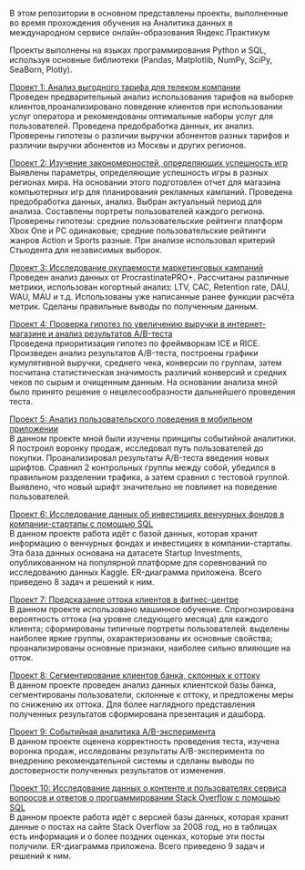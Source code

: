 В этом репозитории в основном представлены проекты, выполненные во время прохождения обучения на Аналитика данных в международном сервисе онлайн-образования Яндекс.Практикум

Проекты выполнены на языках программирования Python и SQL, используя основные библиотеки (Pandas, Matplotlib, NumPy, SciPy, SeaBorn, Plotly).

[Проект 1: Анализ выгодного тарифа для телеком компании](https://github.com/TerekhinSergey/Data_Analyst/tree/main/Project%201.%20Telecom_tariffs)  
Проведен предварительный анализ использования тарифов на выборке клиентов,проанализировано поведение клиентов при использовании услуг оператора и рекомендованы оптимальные наборы услуг для пользователей. Проведена предобработка данных, их анализ. Проверены гипотезы о различии выручки абонентов разных тарифов и различии выручки абонентов из Москвы и других регионов.

[Проект 2: Изучение закономерностей, определяющих успешность игр](https://github.com/TerekhinSergey/Data_Analyst/tree/main/Project%202.%20Games_store)  
Выявлены параметры, определяющие успешность игры в разных регионах мира. На основании этого подготовлен отчет для магазина компьютерных игр для планирования рекламных кампаний. Проведена предобработка данных, анализ. Выбран актуальный период для анализа. Составлены портреты пользователей каждого региона. Проверены гипотезы: средние пользовательские рейтинги платформ Xbox One и PC одинаковые; средние пользовательские рейтинги жанров Action и Sports разные. При анализе использовал критерий Стьюдента для независимых выборок.

[Проект 3: Исследование окупаемости маркетинговых кампаний](https://github.com/TerekhinSergey/Data_Analyst/tree/main/Project%203.%20Marketing_campaigns_app)  
Проведен анализ данных от ProcrastinatePRO+. Рассчитаны различные метрики, использован когортный анализ: LTV, CAC, Retention rate, DAU, WAU, MAU и т.д. Использованы уже написанные ранее функции расчёта метрик. Сделаны правильные выводы по полученным данным.

[Проект 4: Проверка гипотез по увеличению выручки в интернет-магазине и анализ результатов A/B-теста](https://github.com/TerekhinSergey/Data_Analyst/tree/main/Project%204.%20A-B_test_online_store)  
Проведена приоритизация гипотез по фреймворкам ICE и RICE. Произведен анализ результатов A/B-теста, построены графики кумулятивной выручки, среднего чека, конверсии по группам, затем посчитана статистическая значимость различий конверсий и средних чеков по сырым и очищенным данным. На основании анализа мной было принято решение о нецелесообразности дальнейшего проведения теста.

[Проект 5: Анализ пользовательского поведения в мобильном приложении](https://github.com/TerekhinSergey/Data_Analyst/tree/main/Project%205.%20A-A-B_test_mobile_app)  
В данном проекте мной были изучены принципы событийной аналитики. Я построил воронку продаж, исследовал путь пользователей до покупки. Проанализировал результаты A/B-теста введения новых шрифтов. Сравнил 2 контрольных группы между собой, убедился в правильном разделении трафика, а затем сравнил с тестовой группой. 
Выявлено, что новый шрифт значительно не повлияет на поведение пользователей.

[Проект 6: Исследование данных об инвестициях венчурных фондов в компании-стартапы с помощью SQL](https://github.com/TerekhinSergey/Data_Analyst/tree/main/Project%206.%20SQL_investment_funds)  
В данном проекте работа идёт с базой данных, которая хранит информацию о венчурных фондах и инвестициях в компании-стартапы. Эта база данных основана на датасете Startup Investments, опубликованном на популярной платформе для соревнований по исследованию данных Kaggle. ER-диаграмма приложена. Всего приведено 8 задач и решений к ним.

[Проект 7: Предсказание оттока клиентов в фитнес-центре](https://github.com/TerekhinSergey/Data_Analyst/tree/main/Project%207.%20Machine_learning)  
В данном проекте использовано машинное обучение. Спрогнозирована вероятность оттока (на уровне следующего месяца) для каждого клиента; сформированы типичные портреты пользователей: выделены наиболее яркие группы, охарактеризованы их основные свойства; проанализированы основные признаки, наиболее сильно влияющие на отток. 

[Проект 8: Сегментирование клиентов банка, склонных к оттоку](https://github.com/TerekhinSergey/Data_Analyst/tree/main/Project%208.%20Bank%60s_clients_segmentation)  
В данном проекте проведен анализ данных клиентской базы банка, сегментированы пользователи, склонные к оттоку, и предложены меры по снижению их оттока. Для более наглядного представления полученных результатов сформирована презентация и дашборд.

[Проект 9: Событийная аналитика A/B-эксперимента](https://github.com/TerekhinSergey/Data_Analyst/tree/main/Project%209.%20A-B_test_analysis)  
В данном проекте оценена корректность проведения теста, изучена воронка продаж, исследованы результаты A/B-эксперимента по внедрению рекомендательной системы и сделаны выводы по достоверности полученных результатов от изменения.

[Проект 10: Исследование данных о контенте и пользователях сервиса вопросов и ответов о программировании Stack Overflow с помощью SQL](https://github.com/TerekhinSergey/Data_Analyst/tree/main/Project%2010.%20Advanced_SQL_DB_Stack_Overflow)  
В данном проекте работа идёт с версией базы данных, которая хранит данные о постах на сайте Stack Overflow за 2008 год, но в таблицах есть информация и о более поздних оценках, которые эти посты получили. ER-диаграмма приложена. Всего приведено 9 задач и решений к ним.